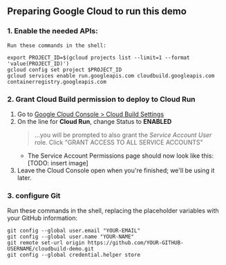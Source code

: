 ## Preparing Google Cloud to run this demo

### 1. Enable the needed APIs:
    Run these commands in the shell:
    
    export PROJECT_ID=$(gcloud projects list --limit=1 --format 'value(PROJECT_ID)')
    gcloud config set project $PROJECT_ID
    gcloud services enable run.googleapis.com cloudbuild.googleapis.com containerregistry.googleapis.com

### 2. Grant Cloud Build permission to deploy to Cloud Run
1. Go to [Google Cloud Console > Cloud Build Settings](https://console.cloud.google.com/cloud-build/settings)
1. On the line for **Cloud Run**, change Status to **ENABLED**
    > ...you will be prompted to also grant the *Service Account User* role. Click "GRANT ACCESS TO ALL SERVICE ACCOUNTS"
    * The Service Account Permissions page should now look like this: [TODO: insert image]
1. Leave the Cloud Console open when you're finished; we'll be using it later.

### 3. configure Git
Run these commands in the shell, replacing the placeholder variables with your GitHub information:
    
    git config --global user.email "YOUR-EMAIL"
    git config --global user.name "YOUR-NAME"
    git remote set-url origin https://github.com/YOUR-GITHUB-USERNAME/cloudbuild-demo.git
    git config --global credential.helper store